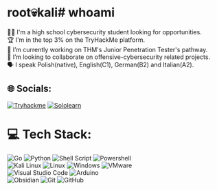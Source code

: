 # root💀kali# whoami
🙋‍♂️ I'm a high school cybersecurity student looking for opportunities.
<br>🏆 I'm in the top 3% on the TryHackMe platform.
<br>🔭 I’m currently working on THM's Junior Penetration Tester's pathway.
<br>🤝 I’m looking to collaborate on offensive-cybersecurity related projects.
<br>🗣 I speak Polish(native), English(C1), German(B2) and Italian(A2).


## 🌐 Socials: 
[![Tryhackme](https://img.shields.io/badge/-TryHackMe-%23212C42?style=for-the-badge&logo=tryhackme&logoColor=white)](https://tryhackme.com/p/t00c4N)
[![Sololearn](https://img.shields.io/badge/-Sololearn-3a464b?style=for-the-badge&logo=Sololearn&logoColor=white)](https://www.sololearn.com/profile/24602186)


# 💻 Tech Stack:
![Go](https://img.shields.io/badge/go-%2300ADD8.svg?style=for-the-badge&logo=go&logoColor=white) 
![Python](https://img.shields.io/badge/python-3670A0?style=for-the-badge&logo=python&logoColor=ffdd54) 
![Shell Script](https://img.shields.io/badge/shell_script-%23121011.svg?style=for-the-badge&logo=gnu-bash&logoColor=white)
![Powershell](https://img.shields.io/badge/powershell-5391FE?style=for-the-badge&logo=powershell&logoColor=white) 
 <br> 
![Kali Linux](https://img.shields.io/badge/Kali_Linux-557C94?style=for-the-badge&logo=kali-linux&logoColor=white) 
![Linux](https://img.shields.io/badge/Linux-FCC624?style=for-the-badge&logo=linux&logoColor=black) 
![Windows](https://img.shields.io/badge/Windows-0078D6?style=for-the-badge&logo=windows&logoColor=white) 
![VMware](https://img.shields.io/badge/VMware-231f20?style=for-the-badge&logo=VMware&logoColor=white)
<br> 
![Visual Studio Code](https://img.shields.io/badge/Visual%20Studio%20Code-0078d7.svg?style=for-the-badge&logo=visual-studio-code&logoColor=white) ![Arduino](https://img.shields.io/badge/-Arduino-00979D?style=for-the-badge&logo=Arduino&logoColor=white) 
<br>
![Obsidian](https://img.shields.io/badge/Obsidian-%23483699.svg?style=for-the-badge&logo=obsidian&logoColor=white)
![Git](https://img.shields.io/badge/git-%23F05033.svg?style=for-the-badge&logo=git&logoColor=white) 
![GitHub](https://img.shields.io/badge/github-%23121011.svg?style=for-the-badge&logo=github&logoColor=white)
